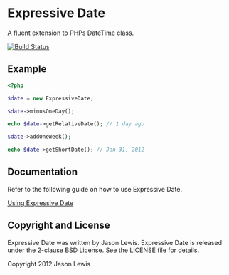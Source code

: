 # Expressive Date

A fluent extension to PHPs DateTime class.

[![Build Status](https://travis-ci.org/jasonlewis/expressive-date.png?branch=master)](https://travis-ci.org/jasonlewis/expressive-date)

## Example

```php
<?php

$date = new ExpressiveDate;

$date->minusOneDay();

echo $date->getRelativeDate(); // 1 day ago

$date->addOneWeek();

echo $date->getShortDate(); // Jan 31, 2012
```

## Documentation

Refer to the following guide on how to use Expressive Date.

[Using Expressive Date](http://jasonlewis.me/code/expressive-date)

## Copyright and License
Expressive Date was written by Jason Lewis. Expressive Date is released under the 2-clause BSD License. See the LICENSE file for details.

Copyright 2012 Jason Lewis